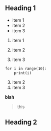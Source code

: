 ## Heading 1
- item 1
- item 2
- item 3

1. item 1

3. item 2
4. item 3

```ython
for i in range(10):
    print(i)
```
3. item 2
4. item 3

**blah**

> this

## Heading 2
